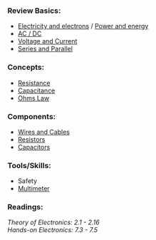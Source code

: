 ### Review Basics:
- [Electricity and electrons](https://electronicsclub.info/electron.htm) / [Power and energy](https://electronicsclub.info/power.htm)
- [AC / DC](AC---DC)
- [Voltage and Current](Voltage-&-Current)
- [Series and Parallel](https://learn.sparkfun.com/tutorials/series-and-parallel-circuits)

### Concepts:
- [Resistance](Resistance)
- [Capacitance](Capacitance)
- [Ohms Law](https://cdn.sparkfun.com/assets/home_page_posts/2/7/7/5/Concept_Poster_Ohm_s_law_WEB.pdf)

### Components:
- [Wires and Cables](Wires-&-Cables)
- [Resistors](Resistors)
- [Capacitors](Capacitors)

### Tools/Skills:
- Safety
- [Multimeter](https://electronicsclub.info/multimeters.htm)

### Readings:
_Theory of Electronics: 2.1 - 2.16_   
_Hands-on Electronics: 7.3 - 7.5_